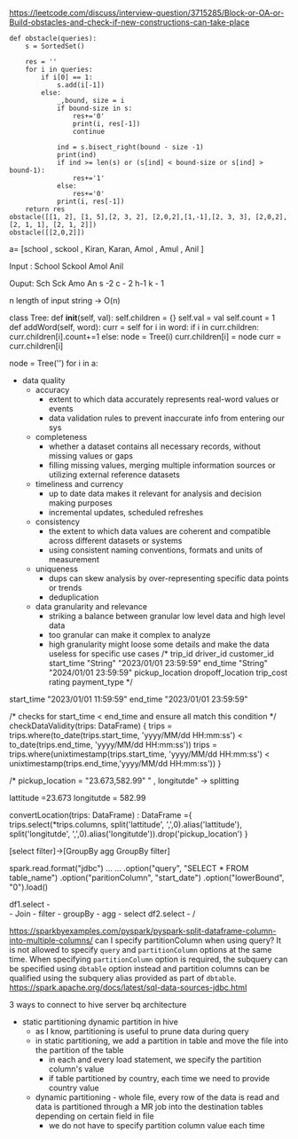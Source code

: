 https://leetcode.com/discuss/interview-question/3715285/Block-or-OA-or-Build-obstacles-and-check-if-new-constructions-can-take-place
```
def obstacle(queries):
    s = SortedSet()
    
    res = ''
    for i in queries:
        if i[0] == 1:
            s.add(i[-1])
        else:
            _,bound, size = i
            if bound-size in s:
                res+='0'
                print(i, res[-1])
                continue
            
            ind = s.bisect_right(bound - size -1)
            print(ind)
            if ind >= len(s) or (s[ind] < bound-size or s[ind] > bound-1):
                res+='1'
            else:
                res+='0'
            print(i, res[-1])
    return res
obstacle([[1, 2], [1, 5],[2, 3, 2], [2,0,2],[1,-1],[2, 3, 3], [2,0,2], [2, 1, 1], [2, 1, 2]])
obstacle([[2,0,2]])
```



a= [school , sckool , Kiran, Karan, Amol , Amul , Anil ]
 
Input :
School
Sckool
Amol
Anil
 
Ouput:
Sch
Sck
Amo
An
            s -2 
           c - 2
         h-1   k - 1



n length of input string -> O(n)

class Tree:
	def __init__(self, val):
		self.children = {}
		self.val = val
		self.count = 1
	def addWord(self, word):
		curr = self
		for i in word:
			if i in curr.children:
				curr.children[i].count+=1
			else:
				node = Tree(i)
				curr.children[i] = node
			curr = curr.children[i]
		

node = Tree('')
for i in a:


- data quality
	- accuracy
		- extent to which data accurately represents real-word values or events
		- data validation rules to prevent inaccurate info from entering our sys
	- completeness
		- whether a dataset contains all necessary records, without missing values or gaps
		- filling missing values, merging multiple information sources or utilizing external reference datasets
	- timeliness and currency
		- up to date data makes it relevant for analysis and decision making purposes
		- incremental updates, scheduled refreshes
	- consistency
		- the extent to which data values are coherent and compatible across different datasets or systems
		- using consistent naming conventions, formats and units of measurement
	- uniqueness
		- dups can skew analysis by over-representing specific data points or trends
		- deduplication
	- data granularity and relevance
		- striking a balance between granular low level data and high level data
		- too granular can make it complex to analyze
		- high granularity might loose some details and make the data useless for specific use cases
/*
trip_id
driver_id
customer_id
start_time "String" "2023/01/01 23:59:59"
end_time "String" "2024/01/01 23:59:59"
pickup_location
dropoff_location
trip_cost
rating
payment_type */

start_time "2023/01/01 11:59:59"
end_time "2023/01/01 23:59:59"


/* checks for start_time < end_time and ensure all match this condition */
checkDataValidity(trips: DataFrame) {
    trips = trips.where(to_date(trips.start_time, 'yyyy/MM/dd HH:mm:ss') < to_date(trips.end_time, 'yyyy/MM/dd HH:mm:ss'))
    trips = trips.where(unixtimestamp(trips.start_time, 'yyyy/MM/dd HH:mm:ss') < unixtimestamp(trips.end_time,'yyyy/MM/dd HH:mm:ss'))
}

/* pickup_location = "23.673,582.99" " , longitutde" -> splitting

lattitude =23.673
longitutde  = 582.99

convertLocation(trips: DataFrame) : DataFrame ={
    trips.select(*trips.columns, split('lattitude', ',',0).alias('lattitude'), split('longitutde', ',',0).alias('longitutde')).drop('pickup_location')
}


[select filter]->[GroupBy agg GroupBy filter] 


 
spark.read.format("jdbc")
...
...
.option("query", "SELECT * FROM table_name")
.option("paritionColumn", "start_date")
.option("lowerBound", "0").load()

df1.select - \
                -  Join - filter - groupBy - agg - select
df2.select - /

https://sparkbyexamples.com/pyspark/pyspark-split-dataframe-column-into-multiple-columns/
can I specify partitionColumn when using query?
It is not allowed to specify `query` and `partitionColumn` options at the same time. When specifying `partitionColumn` option is required, the subquery can be specified using `dbtable` option instead and partition columns can be qualified using the subquery alias provided as part of `dbtable`.
https://spark.apache.org/docs/latest/sql-data-sources-jdbc.html



3 ways to connect to hive server
bq architecture
- static partitioning dynamic partition in hive
	- as I know, partitioning is useful to prune data during query
	- in static partitioning, we add a partition in table and move the file into the partition of the table
		- in each and every load statement, we specify the partition column's value
		- if table partitioned by country, each time we need to provide country value
	- dynamic partitioning - whole file, every row of the data is read and data is partitioned through a MR job into the destination tables depending on certain field in file
		- we do not have to specify partition column value each time
